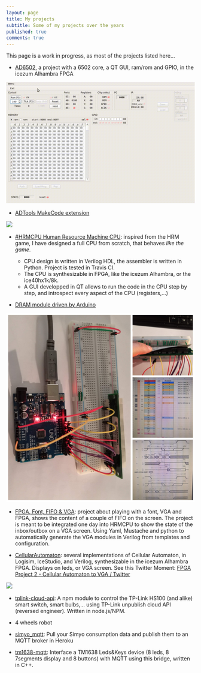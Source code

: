 ```yaml
---
layout: page
title: My projects
subtitle: Some of my projects over the years
published: true
comments: true
---
```


This page is a work in progress, as most of the projects listed here...


- [AD6502](https://github.com/adumont/ad6502), a project with a 6502 core, a QT GUI, ram/rom and GPIO, in the icezum Alhambra FPGA

![](https://github.com/adumont/ad6502/raw/master/assets/gui/vokoscreen-2020-05-24_15-01-50.gif)

- [ADTools MakeCode extension](https://adumont.github.io/pxt-ADTools/)

![](https://github.com/adumont/test-extension/raw/master/.github/makecode/blocks.png)

- [#HRMCPU Human Resource Machine CPU](https://github.com/adumont/hrm-cpu): inspired from the HRM game, I have designed a full CPU from scratch, that behaves *like the game*.
  - CPU design is written in Verilog HDL, the assembler is written in Python. Project is tested in Travis CI.
  - The CPU is synthesizable in FPGA, like the icezum Alhambra, or the ice40hx1k/8k.
  - A GUI developped in QT allows to run the code in the CPU step by step, and introspect every aspect of the CPU (registers,...)

- [DRAM module driven by Arduino](https://github.com/adumont/dram)

![](https://github.com/adumont/dram/raw/master/pics/4images.jpg)

- [FPGA, Font, FIFO & VGA](https://github.com/adumont/fpga-font): project about playing with a font, VGA and FPGA, shows the content of a couple of FIFO on the screen. The project is meant to be integrated one day into HRMCPU to show the state of the inbox/outbox on a VGA screen. Using Yaml, Mustache and python to automatically generate the VGA modules in Verilog from templates and configuration.

- [CellularAutomaton](https://github.com/adumont/CellularAutomaton): several implementations of Cellular Automaton, in Logisim, IceStudio, and Verilog, synthesizable in the icezum Alhambra FPGA. Displays on leds, or VGA screen. See this Twitter Moment: [FPGA Project 2 - Cellular Automaton to VGA / Twitter](https://twitter.com/i/events/955588183252701184)

![](https://pbs.twimg.com/media/DUQ6faiWsAIc3DO?format=png&name=small)

- [tplink-cloud-api](https://github.com/adumont/tplink-cloud-api): A npm module to control the TP-Link HS100 (and alike) smart switch, smart bulbs,... using TP-Link unpublish cloud API (reversed engineer). Written in node.js/NPM.

- 4 wheels robot

- [simyo_mqtt](https://github.com/adumont/simyo_mqtt): Pull your Simyo consumption data and publish them to an MQTT broker in Heroku

- [tm1638-mqtt](https://github.com/adumont/tm1638-mqtt): Interface a TM1638 Leds&Keys device (8 leds, 8 7segments display and 8 buttons) with MQTT using this bridge, written in C++.

